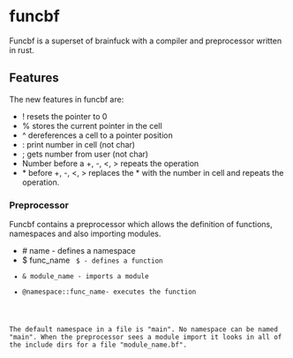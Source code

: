 # funcbf
Funcbf is a superset of brainfuck with a compiler and preprocessor written in rust.

## Features
The new features in funcbf are:

- ! resets the pointer to 0
- % stores the current pointer in the cell
- ^ dereferences a cell to a pointer position
- : print number in cell (not char)
- ; gets number from user (not char)
- Number before a +, -, <, > repeats the operation
- \* before +, -, <, > replaces the * with the number in cell and repeats the operation.

### Preprocessor
Funcbf contains a preprocessor which allows the definition of functions, namespaces and also importing modules.

- \# name - defines a namespace
- $ func_name <code> $ - defines a function
- & module_name - imports a module
- @namespace::func_name- executes the function

The default namespace in a file is "main". No namespace can be named "main".
When the preprocessor sees a module import it looks in all of the include dirs for a file "module_name.bf".



